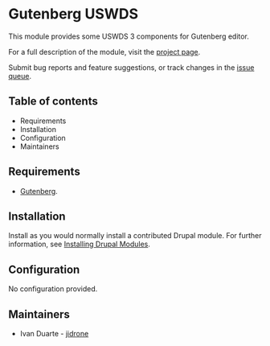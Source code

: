 # Gutenberg USWDS

This module provides some USWDS 3 components for Gutenberg editor.

For a full description of the module, visit the
[project page](https://www.drupal.org/project/gutenberg_uswds).

Submit bug reports and feature suggestions, or track changes in the
[issue queue](https://www.drupal.org/project/issues/gutenberg_uswds).


## Table of contents

- Requirements
- Installation
- Configuration
- Maintainers


## Requirements

- [Gutenberg](https://www.drupal.org/project/gutenberg).


## Installation

Install as you would normally install a contributed Drupal module. For further
information, see
[Installing Drupal Modules](https://www.drupal.org/docs/extending-drupal/installing-drupal-modules).


## Configuration

No configuration provided.

## Maintainers

- Ivan Duarte - [jidrone](https://www.drupal.org/u/jidrone)
